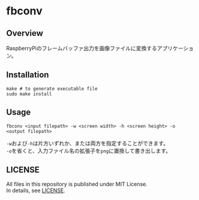 # fbconv

## Overview

RaspberryPiのフレームバッファ出力を画像ファイルに変換するアプリケーション。

## Installation

```shell
make # to generate executable file
sudo make install
```

## Usage

```
fbconv <input filepath> -w <screen width> -h <screen height> -o <output filepath>
```

`-w`および`-h`は片方いずれか、または両方を指定することができます。  
`-o`を省くと、入力ファイル名の拡張子を`png`に置換して書き出します。

## LICENSE

All files in this repository is published under MIT License.  
In details, see [LICENSE](LICENSE).
